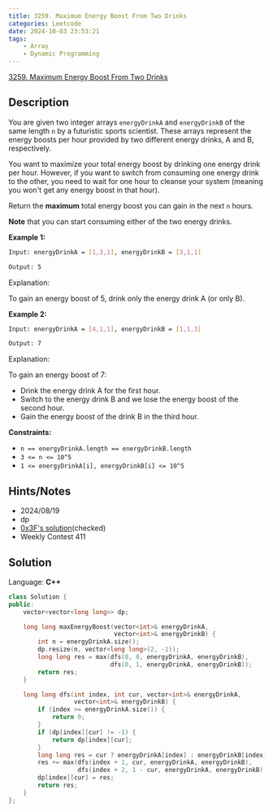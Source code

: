 ```yaml
---
title: 3259. Maximum Energy Boost From Two Drinks
categories: Leetcode
date: 2024-10-03 23:53:21
tags:
    - Array
    - Dynamic Programming
---
```


[3259. Maximum Energy Boost From Two Drinks](https://leetcode.com/problems/maximum-energy-boost-from-two-drinks/description/)

## Description

You are given two integer arrays `energyDrinkA` and `energyDrinkB` of the same length `n` by a futuristic sports scientist. These arrays represent the energy boosts per hour provided by two different energy drinks, A and B, respectively.

You want to maximize your total energy boost by drinking one energy drink per hour. However, if you want to switch from consuming one energy drink to the other, you need to wait for one hour to cleanse your system (meaning you won't get any energy boost in that hour).

Return the **maximum**  total energy boost you can gain in the next `n` hours.

**Note**  that you can start consuming either of the two energy drinks.

**Example 1:**

```bash
Input: energyDrinkA = [1,3,1], energyDrinkB = [3,1,1]

Output: 5
```

Explanation:

To gain an energy boost of 5, drink only the energy drink A (or only B).

**Example 2:**

```bash
Input: energyDrinkA = [4,1,1], energyDrinkB = [1,1,3]

Output: 7
```

Explanation:

To gain an energy boost of 7:

- Drink the energy drink A for the first hour.
- Switch to the energy drink B and we lose the energy boost of the second hour.
- Gain the energy boost of the drink B in the third hour.

**Constraints:**

- `n == energyDrinkA.length == energyDrinkB.length`
- `3 <= n <= 10^5`
- `1 <= energyDrinkA[i], energyDrinkB[i] <= 10^5`

## Hints/Notes

- 2024/08/19
- dp
- [0x3F's solution](https://leetcode.cn/problems/maximum-energy-boost-from-two-drinks/solutions/2884478/jiao-ni-yi-bu-bu-si-kao-dpcong-ji-yi-hua-iebb/)(checked)
- Weekly Contest 411

## Solution

Language: **C++**

```C++
class Solution {
public:
    vector<vector<long long>> dp;

    long long maxEnergyBoost(vector<int>& energyDrinkA,
                             vector<int>& energyDrinkB) {
        int n = energyDrinkA.size();
        dp.resize(n, vector<long long>(2, -1));
        long long res = max(dfs(0, 0, energyDrinkA, energyDrinkB),
                            dfs(0, 1, energyDrinkA, energyDrinkB));
        return res;
    }

    long long dfs(int index, int cur, vector<int>& energyDrinkA,
                  vector<int>& energyDrinkB) {
        if (index >= energyDrinkA.size()) {
            return 0;
        }
        if (dp[index][cur] != -1) {
            return dp[index][cur];
        }
        long long res = cur ? energyDrinkA[index] : energyDrinkB[index];
        res += max(dfs(index + 1, cur, energyDrinkA, energyDrinkB),
                   dfs(index + 2, 1 - cur, energyDrinkA, energyDrinkB));
        dp[index][cur] = res;
        return res;
    }
};
```
